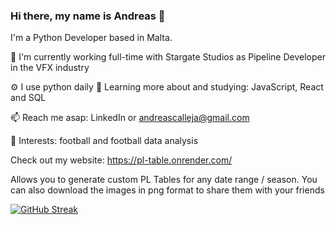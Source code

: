 ### Hi there, my name is Andreas 👋

I'm a Python Developer based in Malta.

🏢 I'm currently working full-time with Stargate Studios as Pipeline Developer in the VFX industry

⚙️ I use python daily
🌱 Learning more about and studying: JavaScript, React and SQL

📫 Reach me asap: LinkedIn or andreascalleja@gmail.com

💜 Interests: football and football data analysis

Check out my website: https://pl-table.onrender.com/

Allows you to generate custom PL Tables for any date range / season. You can also download the images in png format to share them with your friends

[![GitHub Streak](https://streak-stats.demolab.com/?user=andreasmalta1)](https://git.io/streak-stats)

